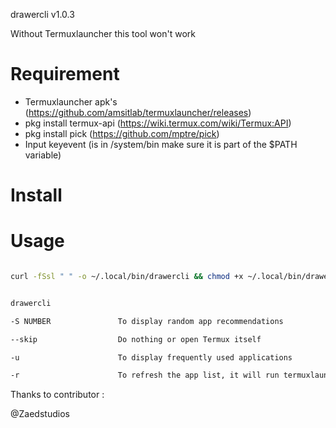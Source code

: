 
drawercli v1.0.3

Without Termuxlauncher this tool won't work

# Requirement

* Termuxlauncher apk's (https://github.com/amsitlab/termuxlauncher/releases)
* pkg install termux-api (https://wiki.termux.com/wiki/Termux:API)
* pkg install pick (https://github.com/mptre/pick)
* Input keyevent (is in /system/bin make sure it is part of the $PATH variable)


# Install


# Usage
```sh

curl -fSsl " " -o ~/.local/bin/drawercli && chmod +x ~/.local/bin/drawercli


drawercli 

-S NUMBER               To display random app recommendations

--skip                  Do nothing or open Termux itself

-u                      To display frequently used applications

-r                      To refresh the app list, it will run termuxlauncher itself
```

Thanks to contributor :

@Zaedstudios

